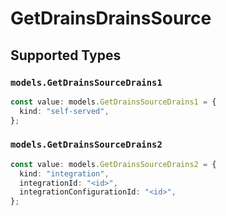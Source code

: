 # GetDrainsDrainsSource


## Supported Types

### `models.GetDrainsSourceDrains1`

```typescript
const value: models.GetDrainsSourceDrains1 = {
  kind: "self-served",
};
```

### `models.GetDrainsSourceDrains2`

```typescript
const value: models.GetDrainsSourceDrains2 = {
  kind: "integration",
  integrationId: "<id>",
  integrationConfigurationId: "<id>",
};
```

